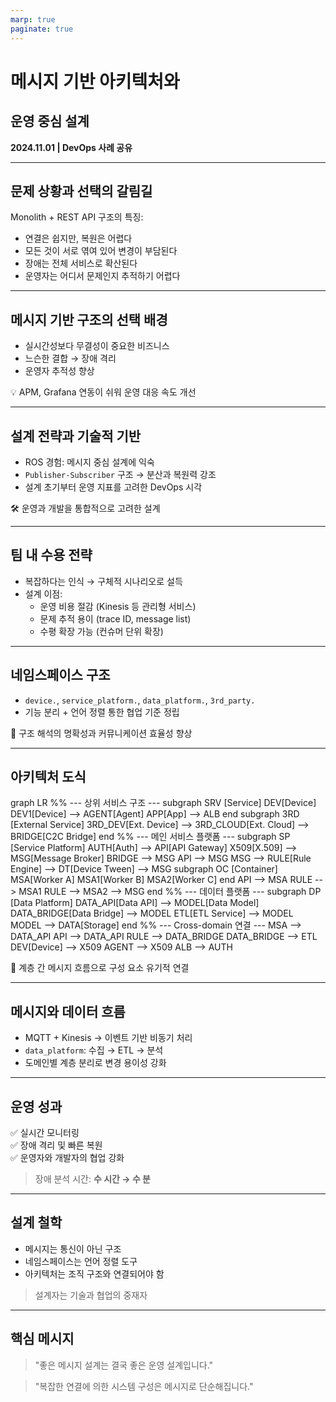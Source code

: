 ```yaml
---
marp: true
paginate: true
---
```


# 메시지 기반 아키텍처와

## 운영 중심 설계

**2024.11.01 | DevOps 사례 공유**

---

## 문제 상황과 선택의 갈림길

Monolith + REST API 구조의 특징:
- 연결은 쉽지만, 복원은 어렵다
- 모든 것이 서로 엮여 있어 변경이 부담된다
- 장애는 전체 서비스로 확산된다
- 운영자는 어디서 문제인지 추적하기 어렵다

---

## 메시지 기반 구조의 선택 배경

- 실시간성보다 무결성이 중요한 비즈니스
- 느슨한 결합 → 장애 격리
- 운영자 추적성 향상

💡 APM, Grafana 연동이 쉬워 운영 대응 속도 개선

---

## 설계 전략과 기술적 기반

- ROS 경험: 메시지 중심 설계에 익숙
- `Publisher-Subscriber` 구조 → 분산과 복원력 강조
- 설계 초기부터 운영 지표를 고려한 DevOps 시각

🛠 운영과 개발을 통합적으로 고려한 설계

---

## 팀 내 수용 전략

- 복잡하다는 인식 → 구체적 시나리오로 설득
- 설계 이점:
  - 운영 비용 절감 (Kinesis 등 관리형 서비스)
  - 문제 추적 용이 (trace ID, message list)
  - 수평 확장 가능 (컨슈머 단위 확장)

---

## 네임스페이스 구조

- `device.`, `service_platform.`, `data_platform.`, `3rd_party.`
- 기능 분리 + 언어 정렬 통한 협업 기준 정립

🎯 구조 해석의 명확성과 커뮤니케이션 효율성 향상

---

## 아키텍처 도식

<div class="mermaid">
graph LR
%% --- 상위 서비스 구조 ---
subgraph SRV [Service]
DEV[Device]
DEV1[Device] --> AGENT[Agent]
APP[App] --> ALB 
end    
subgraph 3RD [External Service]
3RD_DEV[Ext. Device] --> 3RD_CLOUD[Ext. Cloud] --> BRIDGE[C2C Bridge]
end
%% --- 메인 서비스 플랫폼 ---
subgraph SP [Service Platform]
AUTH[Auth] --> API[API Gateway]
X509[X.509] --> MSG[Message Broker]
BRIDGE --> MSG
API --> MSG
MSG --> RULE[Rule Engine] --> DT[Device Tween] --> MSG
subgraph OC [Container]
MSA[Worker A]
MSA1[Worker B]
MSA2[Worker C]
end
API --> MSA
RULE --> MSA1
RULE --> MSA2 --> MSG
end
%% --- 데이터 플랫폼 ---
subgraph DP [Data Platform]
DATA_API[Data API] --> MODEL[Data Model]
DATA_BRIDGE[Data Bridge] --> MODEL
ETL[ETL Service] --> MODEL
MODEL --> DATA[Storage]
end
%% --- Cross-domain 연결 ---
MSA --> DATA_API
API --> DATA_API
RULE --> DATA_BRIDGE
DATA_BRIDGE --> ETL
DEV[Device] --> X509
AGENT --> X509
ALB --> AUTH
</div>

🧩 계층 간 메시지 흐름으로 구성 요소 유기적 연결

---

## 메시지와 데이터 흐름

- MQTT + Kinesis → 이벤트 기반 비동기 처리
- `data_platform`: 수집 → ETL → 분석
- 도메인별 계층 분리로 변경 용이성 강화

---

## 운영 성과

✅ 실시간 모니터링  
✅ 장애 격리 및 빠른 복원  
✅ 운영자와 개발자의 협업 강화

> 장애 분석 시간: **수 시간 → 수 분**

---

## 설계 철학

- 메시지는 통신이 아닌 구조
- 네임스페이스는 언어 정렬 도구
- 아키텍처는 조직 구조와 연결되어야 함

> 설계자는 기술과 협업의 중재자

---

## 핵심 메시지

> "좋은 메시지 설계는 결국 좋은 운영 설계입니다."

> "복잡한 연결에 의한 시스템 구성은 메시지로 단순해집니다."
